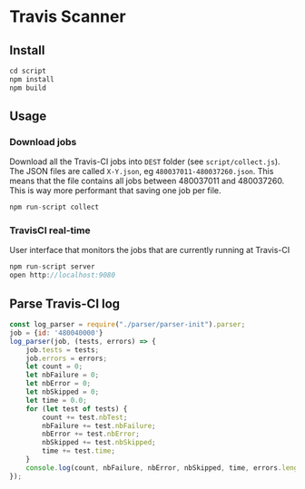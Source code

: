 # Travis Scanner

## Install

```js
cd script
npm install
npm build
```

## Usage

### Download jobs

Download all the Travis-CI jobs into `DEST` folder (see `script/collect.js`). The JSON files are called `X-Y.json`, eg `480037011-480037260.json`. This means that the file contains all jobs between 480037011 and 480037260. This is way more performant that saving one job per file.

```js
npm run-script collect
```

### TravisCI real-time

User interface that monitors the jobs that are currently running at Travis-CI

```js
npm run-script server
open http://localhost:9080
```

## Parse Travis-CI log

```js
const log_parser = require("./parser/parser-init").parser;
job = {id: '480040000'}
log_parser(job, (tests, errors) => {
    job.tests = tests;
    job.errors = errors;
    let count = 0;
    let nbFailure = 0;
    let nbError = 0;
    let nbSkipped = 0;
    let time = 0.0;
    for (let test of tests) {
        count += test.nbTest;
        nbFailure += test.nbFailure;
        nbError += test.nbError;
        nbSkipped += test.nbSkipped;
        time += test.time;
    }
    console.log(count, nbFailure, nbError, nbSkipped, time, errors.length)
});
```
